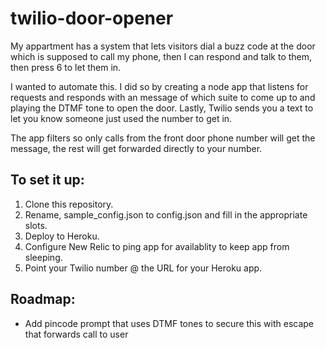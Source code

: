 # twilio-door-opener

My appartment has a system that lets visitors dial a buzz code at the door which is supposed to call my phone, then I can respond and talk to them, then press 6 to let them in. 

I wanted to automate this. I did so by creating a node app that listens for requests and responds with an message of which suite to come up to and playing the DTMF tone to open the door. Lastly, Twilio sends you a text to let you know someone just used the number to get in.

The app filters so only calls from the front door phone number will get the message, the rest will get forwarded directly to your number.

## To set it up:
1. Clone this repository.
2. Rename, sample_config.json to config.json and fill in the appropriate slots.
3. Deploy to Heroku.
4. Configure New Relic to ping app for availablity to keep app from sleeping.
5. Point your Twilio number @ the URL for your Heroku app.

## Roadmap:
- Add pincode prompt that uses DTMF tones to secure this with escape that forwards call to user
